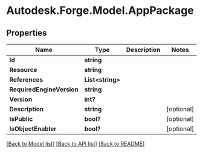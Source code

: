 # Autodesk.Forge.Model.AppPackage
## Properties

Name | Type | Description | Notes
------------ | ------------- | ------------- | -------------
**Id** | **string** |  | 
**Resource** | **string** |  | 
**References** | **List&lt;string&gt;** |  | 
**RequiredEngineVersion** | **string** |  | 
**Version** | **int?** |  | 
**Description** | **string** |  | [optional] 
**IsPublic** | **bool?** |  | [optional] 
**IsObjectEnabler** | **bool?** |  | [optional] 

[[Back to Model list]](../README.md#documentation-for-models) [[Back to API list]](../README.md#documentation-for-api-endpoints) [[Back to README]](../README.md)

